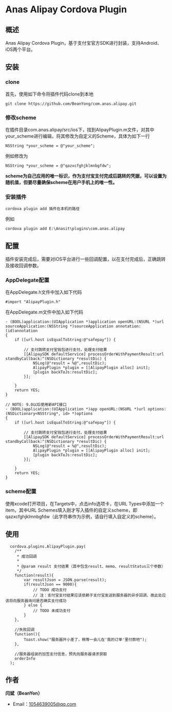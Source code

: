 # Anas Alipay Cordova Plugin

## 概述

Anas Alipay Cordova Plugin，基于支付宝官方SDK进行封装，支持Android、iOS两个平台。  

## 安装

### clone

首先，使用如下命令将插件代码clone到本地

``` 
git clone https://github.com/BeanYong/com.anas.alipay.git
``` 

### 修改scheme

在插件目录com.anas.alipay/src/ios下，找到AlipayPlugin.m文件，对其中your_scheme进行编辑，将其修改为自定义的Scheme，具体为如下一行

``` 
NSString *your_scheme = @"your_scheme";
``` 

例如修改为

``` 
NSString *your_scheme = @"qazxcfghjklmnbgfdw";
``` 

**scheme为自己应用的唯一标识，作为支付宝支付完成后跳转的凭据，可以设置为随机值，但要尽量确保scheme在用户手机上的唯一性。**

### 安装插件

``` 
cordova plugin add 插件在本机的路径
``` 

例如

``` 
cordova plugin add E:\Anasit\plugins\com.anas.alipay
``` 

## 配置

插件安装完成后，需要对iOS平台进行一些回调配置，以在支付完成后，正确跳转及接收回调参数。

### AppDelegate配置

在AppDelegate.h文件中加入如下代码

``` 
#import "AlipayPlugin.h"
``` 

在AppDelegate.m文件中加入如下代码

```
- (BOOL)application:(UIApplication *)application openURL:(NSURL *)url sourceApplication:(NSString *)sourceApplication annotation:(id)annotation
{
    if ([url.host isEqualToString:@"safepay"]) {

        // 支付跳转支付宝钱包进行支付，处理支付结果
        [[AlipaySDK defaultService] processOrderWithPaymentResult:url standbyCallback:^(NSDictionary *resultDic) {
            NSLog(@"result = %@",resultDic);
            AlipayPlugin *plugin = [[AlipayPlugin alloc] init];
            [plugin backToJs:resultDic];
        }];

    }
    return YES;
}

// NOTE: 9.0以后使用新API接口
- (BOOL)application:(UIApplication *)app openURL:(NSURL *)url options:(NSDictionary<NSString*, id> *)options
{
    if ([url.host isEqualToString:@"safepay"]) {
        
        // 支付跳转支付宝钱包进行支付，处理支付结果
        [[AlipaySDK defaultService] processOrderWithPaymentResult:url standbyCallback:^(NSDictionary *resultDic) {
            NSLog(@"result = %@",resultDic);
            AlipayPlugin *plugin = [[AlipayPlugin alloc] init];
            [plugin backToJs:resultDic];
        }];
        
    }
    return YES;
}
```

### scheme配置

使用xcode打开项目，在Targets中，点击info选项卡，在URL Types中添加一个item，其中URL Schemes填入刚才写入插件的自定义scheme，即qazxcfghjklmnbgfdw（此字符串作为示例，请自行填入自定义的scheme）。

## 使用

``` 
  cordova.plugins.AlipayPlugin.pay(
    /**
     * 成功回调
     *
     * @param result 支付结果（其中包含result、memo、resultStatus三个参数）
     */
    function(result){
        var resultJson = JSON.parse(result);
        if(resultJson == 9000){
            // TODO 成功支付
            // 注：支付宝支付结果应该依赖于支付宝发送到服务器的异步回调，故此处应该将向服务器询问是否确实支付成功
        } else {
            // TODO 未成功支付
        }
    },

    //失败回调
    function(){
        Toast.show("服务器开小差了，稍等一会儿在'我的订单'里付款吧");
    },

    //服务器组装的加签支付信息，预先向服务器请求获取
    orderInfo
  );
```

## 作者

**闫斌（BeanYon）**

- Email：1054639005@qq.com

